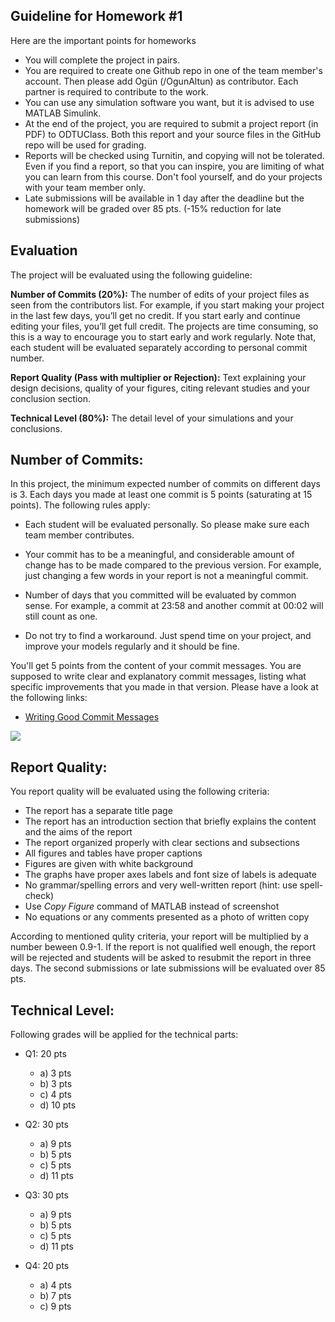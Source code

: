 ﻿
## Guideline for Homework #1

Here are the important points for homeworks

- You will complete the project in pairs.
- You are required to create one Github repo in one of the team member's account. Then please add Ogün (/OgunAltun) as contributor. Each partner is required to contribute to the work.
- You can use any simulation software you want, but it is advised to use MATLAB Simulink.
- At the end of the project, you are required to submit a project report (in PDF) to ODTUClass. Both this report and your source files in the GitHub repo will be used for grading.
- Reports will be checked using Turnitin, and copying will not be tolerated. Even if you find a report, so that you can inspire, you are limiting of what you can learn from this course. Don't fool yourself, and do your projects with your team member only.
- Late submissions will be available in 1 day after the deadline but the homework will be graded over 85 pts. (-15% reduction for late submissions)

## Evaluation

The project will be evaluated using the following guideline:

**Number of Commits (20%):** The number of edits of your project files as seen from the contributors list. For example, if you start making your project in the last few days, you’ll get no credit. If you start early and continue editing your files, you’ll get full credit. The projects are time consuming, so this is a way to encourage you to start early and work regularly. Note that, each student will be evaluated separately according to personal commit number.

**Report Quality (Pass with multiplier or Rejection):** Text explaining your design decisions, quality of your figures, citing relevant studies and your conclusion section.

**Technical Level (80%):** The detail level of your simulations and your conclusions.

## Number of Commits:

In this project, the minimum expected number of commits on different days is 3. Each days you made at least one commit is 5 points (saturating at 15 points).  The following rules apply:

- Each student will be evaluated personally. So please make sure each team member contributes.

- Your commit has to be a meaningful, and considerable amount of change has to be made compared to the previous version. For example, just changing a few words in your report is not a meaningful commit.

- Number of days that you committed will be evaluated by common sense. For example, a commit at 23:58 and another commit at 00:02 will still count as one.

- Do not try to find a workaround. Just spend time on your project, and improve your models regularly and it should be fine.

You'll get 5 points from the content of your commit messages. You are supposed to write clear and explanatory commit messages, listing what  specific improvements that you made in that version. Please have a look at the following links:

- [Writing Good Commit Messages](https://vip.wordpress.com/documentation/commit-messages/)

![](https://imgs.xkcd.com/comics/git_commit.png)

## Report Quality:

You report quality will be evaluated using the following criteria:

- The report has a separate title page
- The report has an introduction section that briefly explains the content and the aims of the report
- The report organized properly with clear sections and subsections
- All figures and tables have proper captions
- Figures are given with white background
- The graphs have proper axes labels and font size of labels is adequate
- No grammar/spelling errors and very well-written report (hint: use spell-check)
- Use *Copy Figure* command of MATLAB instead of screenshot
- No equations or any comments presented as a photo of written copy

According to mentioned qulity criteria, your report will be multiplied by a number beween 0.9-1. If the report is not qualified well enough, the report will be rejected and students will be asked to resubmit the report in three days. The second submissions or late submissions will be evaluated over 85 pts.

## Technical Level:

Following grades will be applied for the technical parts:

- Q1: 20 pts
	- a) 3 pts
	- b) 3 pts
	- c) 4 pts
	- d) 10 pts


- Q2: 30 pts
	- a) 9 pts
	- b) 5 pts
	- c) 5 pts
	- d) 11 pts


- Q3: 30 pts
	- a) 9 pts
	- b) 5 pts
	- c) 5 pts
	- d) 11 pts


- Q4: 20 pts
	- a) 4 pts
	- b) 7 pts
	- c) 9 pts
